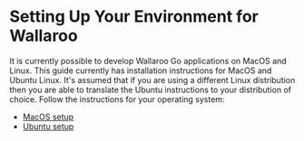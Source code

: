 # Setting Up Your Environment for Wallaroo

It is currently possible to develop Wallaroo Go applications on MacOS and Linux. This guide currently has installation instructions for MacOS and Ubuntu Linux. It's assumed that if you are using a different Linux distribution then you are able to translate the Ubuntu instructions to your distribution of choice. Follow the instructions for your operating system:

- [MacOS setup](macos-setup.md)
- [Ubuntu setup](linux-setup.md)
